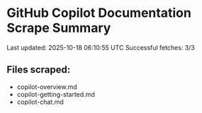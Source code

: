 # GitHub Copilot Documentation Scrape Summary

Last updated: 2025-10-18 06:10:55 UTC
Successful fetches: 3/3

## Files scraped:
- copilot-overview.md
- copilot-getting-started.md
- copilot-chat.md
